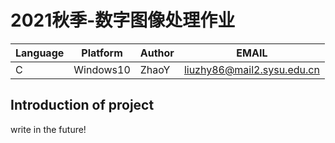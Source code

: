 # 2021秋季-数字图像处理作业

| Language | Platform  | Author | EMAIL                                                        |
| -------- | --------- | ------ | ------------------------------------------------------------ |
| C        | Windows10 | ZhaoY  | [liuzhy86@mail2.sysu.edu.cn](mailto:liuzhy86@mail2.sysu.edu.cn) |

## Introduction of project

write in the future!
